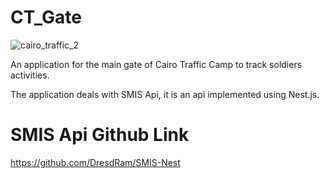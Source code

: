 # CT_Gate

![cairo_traffic_2](https://github.com/DresdRam/CT_Gate/assets/65346053/74da1885-930a-48be-a357-671de85e4a7d)

An application for the main gate of Cairo Traffic Camp to track soldiers activities.

The application deals with SMIS Api, it is an api implemented using Nest.js.

# SMIS Api Github Link
https://github.com/DresdRam/SMIS-Nest
